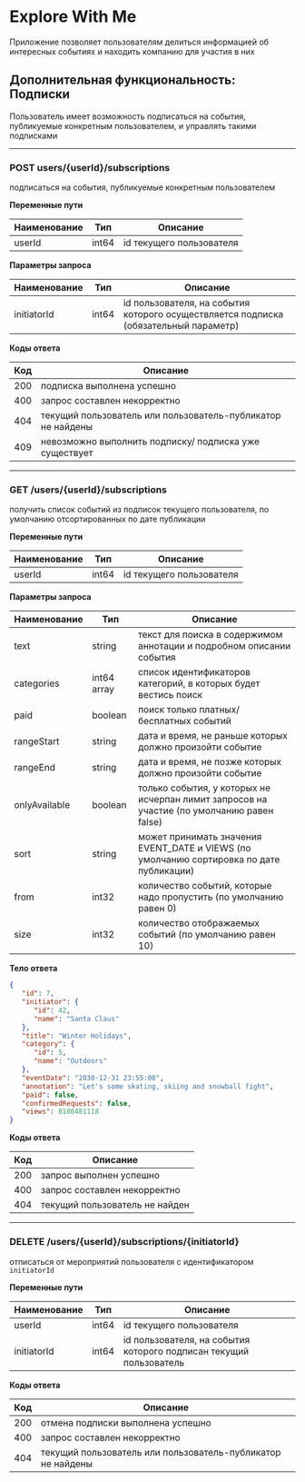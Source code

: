 # Explore With Me

Приложение позволяет пользователям делиться информацией об интересных 
событиях и находить компанию для участия в них

## Дополнительная функциональность: Подписки

Пользователь имеет возможность подписаться на события, публикуемые 
конкретным пользователем, и управлять такими подписками

---

### POST users/{userId}/subscriptions

подписаться на события, публикуемые конкретным пользователем

**Переменные пути**

| Наименование | Тип   | Описание                 |
|--------------|-------|--------------------------|
| userId       | int64 | id текущего пользователя |

**Параметры запроса**

| Наименование | Тип   | Описание                                                                             |
|--------------|-------|--------------------------------------------------------------------------------------|
| initiatorId  | int64 | id пользователя, на события которого осуществляется подписка (обязательный параметр) |

**Коды ответа**

| Код | Описание                                                    |
|-----|-------------------------------------------------------------|
| 200 | подписка выполнена успешно                                  |
| 400 | запрос составлен некорректно                                |
| 404 | текущий пользователь или пользователь-публикатор не найдены | 
| 409 | невозможно выполнить подписку/ подписка уже существует      |

---

### GET /users/{userId}/subscriptions

получить список событий из подписок текущего пользователя, по умолчанию
отсортированных по дате публикации

**Переменные пути**

| Наименование | Тип   | Описание                 |
|--------------|-------|--------------------------|
| userId       | int64 | id текущего пользователя |

**Параметры запроса**

| Наименование  | Тип         | Описание                                                                                   |
|---------------|-------------|--------------------------------------------------------------------------------------------|
| text          | string      | текст для поиска в содержимом аннотации и подробном описании события                       |
| categories    | int64 array | список идентификаторов категорий, в которых будет вестись поиск                            |
| paid          | boolean     | поиск только платных/ бесплатных событий                                                   |
| rangeStart    | string      | дата и время, не раньше которых должно произойти событие                                   |
| rangeEnd      | string      | дата и время, не позже которых должно произойти событие                                    |
| onlyAvailable | boolean     | только события, у которых не исчерпан лимит запросов на участие (по умолчанию равен false) |
| sort          | string      | может принимать значения EVENT_DATE и VIEWS (по умолчанию сортировка по дате публикации)   |
| from          | int32       | количество событий, которые надо пропустить (по умолчанию равен 0)                         |
| size          | int32       | количество отображаемых событий (по умолчанию равен 10)                                    |

**Тело ответа**

```json
{
   "id": 7,
   "initiator": {
      "id": 42,
      "name": "Santa Claus"
   },
   "title": "Winter Holidays",
   "category": {
      "id": 5,    
      "name": "Outdoors"
   },
   "eventDate": "2030-12-31 23:55:00",
   "annotation": "Let's some skating, skiing and snowball fight",
   "paid": false,
   "confirmedRequests": false,
   "views": 8186481118
}
```

**Коды ответа**

| Код | Описание                       |
|-----|--------------------------------|
| 200 | запрос выполнен успешно        |
| 400 | запрос составлен некорректно   |
| 404 | текущий пользователь не найден | 

---

### DELETE /users/{userId}/subscriptions/{initiatorId}

отписаться от мероприятий пользователя с идентификатором `initiatorId`

**Переменные пути**

| Наименование | Тип   | Описание                                                           |
|--------------|-------|--------------------------------------------------------------------|
| userId       | int64 | id текущего пользователя                                           |
| initiatorId  | int64 | id пользователя, на события которого подписан текущий пользователь |

**Коды ответа**

| Код | Описание                                                    |
|-----|-------------------------------------------------------------|
| 200 | отмена подписки выполнена успешно                           |
| 400 | запрос составлен некорректно                                |
| 404 | текущий пользователь или пользователь-публикатор не найдены | 
